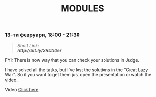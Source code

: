 <h1 align="center">MODULES</h1>
    <br>

<h3>13-ти февруари, 18:00 - 21:30</h3>

<blockquote>
    <i>
        Short Link: <br> 
        <b>
            http://bit.ly/2RDA4er
        </b> 
    </i>
</blockquote>

<p>FYI: There is now way that you can check your solutions in Judge.</p>
<p>I have solved all the tasks, but I've lost the solutions in the "Great Lazy War". So if you want to get them just open the presentation or watch the video.</p>
<p>
    Video <a href="https://www.youtube.com/watch?v=tR-NtYquBkE&feature=emb_title">Click here</a>
</p>
